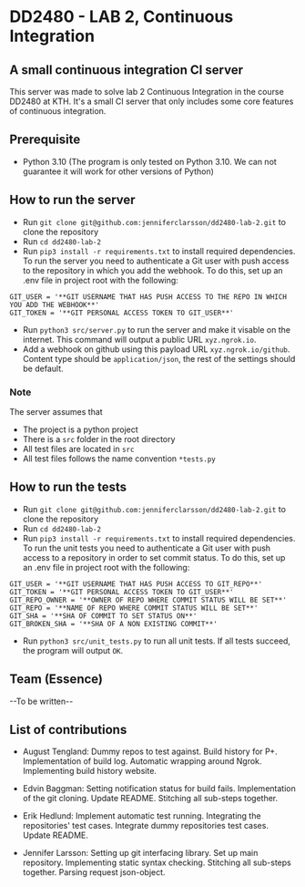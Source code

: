 # DD2480 - LAB 2, Continuous Integration

## A small continuous integration CI server
This server was made to solve lab 2 Continuous Integration in the course DD2480 at KTH. It's a small CI server that only includes some core features of continuous integration.

## Prerequisite
* Python 3.10
(The program is only tested on Python 3.10. We can not guarantee it will work for other versions of Python) 

## How to run the server
* Run `git clone git@github.com:jenniferclarsson/dd2480-lab-2.git` to clone the repository
* Run `cd dd2480-lab-2`
* Run `pip3 install -r requirements.txt` to install required dependencies.
To run the server you need to authenticate a Git user with push access to the repository in which you add the webhook. To do this, set up an .env file in project root with the following:
```
GIT_USER = '**GIT USERNAME THAT HAS PUSH ACCESS TO THE REPO IN WHICH YOU ADD THE WEBHOOK**'
GIT_TOKEN = '**GIT PERSONAL ACCESS TOKEN TO GIT_USER**'
```
* Run `python3 src/server.py` to run the server and make it visable on the internet. This command will output a public URL `xyz.ngrok.io`.
* Add a webhook on github using this payload URL `xyz.ngrok.io/github`. Content type should be `application/json`, the rest of the settings should be default.

### Note
The server assumes that 
* The project is a python project
* There is a `src` folder in the root directory 
* All test files are located in `src`
* All test files follows the name convention `*tests.py`

## How to run the tests
* Run `git clone git@github.com:jenniferclarsson/dd2480-lab-2.git` to clone the repository
* Run `cd dd2480-lab-2`
* Run `pip3 install -r requirements.txt` to install required dependencies.
To run the unit tests you need to authenticate a Git user with push access to a repository in order to set commit status.  To do this, set up an .env file in project root with the following:
```
GIT_USER = '**GIT USERNAME THAT HAS PUSH ACCESS TO GIT_REPO**'
GIT_TOKEN = '**GIT PERSONAL ACCESS TOKEN TO GIT_USER**'
GIT_REPO_OWNER = '**OWNER OF REPO WHERE COMMIT STATUS WILL BE SET**'
GIT_REPO = '**NAME OF REPO WHERE COMMIT STATUS WILL BE SET**'
GIT_SHA = '**SHA OF COMMIT TO SET STATUS ON**'
GIT_BROKEN_SHA = '**SHA OF A NON EXISTING COMMIT**'
```
* Run `python3 src/unit_tests.py` to run all unit tests. If all tests succeed, the program will output `OK`.

## Team (Essence)
--To be written--

## List of contributions

- August Tengland: Dummy repos to test against. Build history for P+. Implementation of build log. Automatic wrapping around Ngrok. Implementing build history website.

- Edvin Baggman: Setting notification status for build fails. Implementation of the git cloning. Update README. Stitching all sub-steps together.

- Erik Hedlund: Implement automatic test running. Integrating the repositories' test cases. Integrate dummy repositories test cases. Update README.

- Jennifer Larsson: Setting up git interfacing library. Set up main repository. Implementing static syntax checking. Stitching all sub-steps together. Parsing request json-object.

